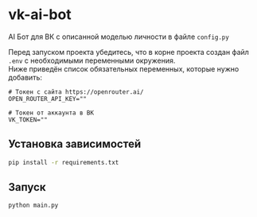 # vk-ai-bot

AI Бот для ВК с описанной моделью личности в файле `config.py`

Перед запуском проекта убедитесь, что в корне проекта создан файл `.env` с необходимыми переменными окружения.  
Ниже приведён список обязательных переменных, которые нужно добавить:

```
# Токен с сайта https://openrouter.ai/
OPEN_ROUTER_API_KEY=""

# Токен от аккаунта в ВК
VK_TOKEN=""
```

## Установка зависимостей

```bash
pip install -r requirements.txt
```

## Запуск

```bash
python main.py
```
